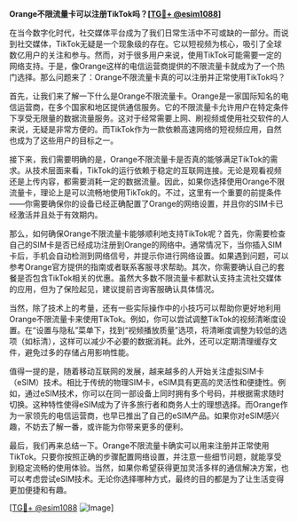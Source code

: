 **Orange不限流量卡可以注册TikTok吗？[[TG💪+ @esim1088](https://t.me/s/esim1088)]**

在当今数字化时代，社交媒体平台成为了我们日常生活中不可或缺的一部分。而说到社交媒体，TikTok无疑是一个现象级的存在。它以短视频为核心，吸引了全球数亿用户的关注和参与。然而，对于很多用户来说，使用TikTok可能需要一定的网络支持。于是，像Orange这样的电信运营商提供的不限流量卡就成为了一个热门选择。那么问题来了：Orange不限流量卡真的可以注册并正常使用TikTok吗？

首先，让我们来了解一下什么是Orange不限流量卡。Orange是一家国际知名的电信运营商，在多个国家和地区提供通信服务。它的不限流量卡允许用户在特定条件下享受无限量的数据流量服务。这对于经常需要上网、刷视频或使用社交软件的人来说，无疑是非常方便的。而TikTok作为一款依赖高速网络的短视频应用，自然也成为了这些用户的目标之一。

接下来，我们需要明确的是，Orange不限流量卡是否真的能够满足TikTok的需求。从技术层面来看，TikTok的运行依赖于稳定的互联网连接。无论是观看视频还是上传内容，都需要消耗一定的数据流量。因此，如果你选择使用Orange不限流量卡，理论上是可以流畅地使用TikTok的。不过，这里有一个重要的前提条件——你需要确保你的设备已经正确配置了Orange的网络设置，并且你的SIM卡已经激活并且处于有效期内。

那么，如何确保Orange不限流量卡能够顺利地支持TikTok呢？首先，你需要检查自己的SIM卡是否已经成功注册到Orange的网络中。通常情况下，当你插入SIM卡后，手机会自动检测到网络信号，并提示你进行网络设置。如果遇到问题，可以参考Orange官方提供的指南或者联系客服寻求帮助。其次，你需要确认自己的套餐是否包含TikTok相关的优惠。虽然大多数不限流量卡都默认支持主流社交媒体的应用，但为了保险起见，建议提前咨询客服确认具体情况。

当然，除了技术上的考量，还有一些实际操作中的小技巧可以帮助你更好地利用Orange不限流量卡来使用TikTok。例如，你可以尝试调整TikTok的视频清晰度设置。在“设置与隐私”菜单下，找到“视频播放质量”选项，将清晰度调整为较低的选项（如标清），这样可以减少不必要的数据消耗。此外，还可以定期清理缓存文件，避免过多的存储占用影响性能。

值得一提的是，随着移动互联网的发展，越来越多的人开始关注虚拟SIM卡（eSIM）技术。相比于传统的物理SIM卡，eSIM具有更高的灵活性和便捷性。例如，通过eSIM技术，你可以在同一部设备上同时拥有多个号码，并根据需求随时切换。这种特性使得eSIM成为了许多旅行者和商务人士的理想选择。而Orange作为一家领先的电信运营商，也早已推出了自己的eSIM产品。如果你对eSIM感兴趣，不妨去了解一番，或许能为你带来更多的便利。

最后，我们再来总结一下。Orange不限流量卡确实可以用来注册并正常使用TikTok。只要你按照正确的步骤配置网络设置，并注意一些细节问题，就能享受到稳定流畅的使用体验。当然，如果你希望获得更加灵活多样的通信解决方案，也可以考虑尝试eSIM技术。无论你选择哪种方式，最终的目的都是为了让生活变得更加便捷和有趣。

[[TG💪+ @esim1088](https://t.me/s/esim1088) ![Image](https://i.postimg.cc/4NQfJmqS/Snipaste-2025-05-13-00-14-12.png)]